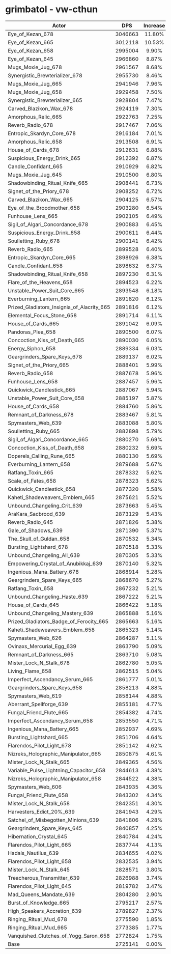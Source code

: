 # grimbatol - vw-cthun
| Actor | DPS | Increase |
|---|:---:|:---:|
|Eye_of_Kezan_678|3046663|11.80%|
|Eye_of_Kezan_665|3012118|10.53%|
|Eye_of_Kezan_658|2995004|9.90%|
|Eye_of_Kezan_645|2966860|8.87%|
|Mugs_Moxie_Jug_678|2961567|8.68%|
|Synergistic_Brewterializer_678|2955730|8.46%|
|Mugs_Moxie_Jug_665|2941946|7.96%|
|Mugs_Moxie_Jug_658|2929458|7.50%|
|Synergistic_Brewterializer_665|2928804|7.47%|
|Carved_Blazikon_Wax_678|2924119|7.30%|
|Amorphous_Relic_665|2922763|7.25%|
|Reverb_Radio_678|2917467|7.06%|
|Entropic_Skardyn_Core_678|2916184|7.01%|
|Amorphous_Relic_658|2913508|6.91%|
|House_of_Cards_678|2912631|6.88%|
|Suspicious_Energy_Drink_665|2912392|6.87%|
|Candle_Confidant_665|2910929|6.82%|
|Mugs_Moxie_Jug_645|2910500|6.80%|
|Shadowbinding_Ritual_Knife_665|2908441|6.73%|
|Signet_of_the_Priory_678|2908252|6.72%|
|Carved_Blazikon_Wax_665|2904125|6.57%|
|Eye_of_the_Broodmother_658|2903280|6.54%|
|Funhouse_Lens_665|2902105|6.49%|
|Sigil_of_Algari_Concordance_678|2900883|6.45%|
|Suspicious_Energy_Drink_658|2900611|6.44%|
|Soulletting_Ruby_678|2900141|6.42%|
|Reverb_Radio_665|2899528|6.40%|
|Entropic_Skardyn_Core_665|2898926|6.38%|
|Candle_Confidant_658|2898632|6.37%|
|Shadowbinding_Ritual_Knife_658|2897230|6.31%|
|Flare_of_the_Heavens_658|2894523|6.22%|
|Unstable_Power_Suit_Core_665|2893548|6.18%|
|Everburning_Lantern_665|2891820|6.12%|
|Prized_Gladiators_Insignia_of_Alacrity_665|2891816|6.12%|
|Elemental_Focus_Stone_658|2891714|6.11%|
|House_of_Cards_665|2891042|6.09%|
|Pandoras_Plea_658|2890500|6.07%|
|Concoction_Kiss_of_Death_665|2890030|6.05%|
|Energy_Siphon_658|2889334|6.03%|
|Geargrinders_Spare_Keys_678|2889137|6.02%|
|Signet_of_the_Priory_665|2888401|5.99%|
|Reverb_Radio_658|2887678|5.96%|
|Funhouse_Lens_658|2887457|5.96%|
|Quickwick_Candlestick_665|2887067|5.94%|
|Unstable_Power_Suit_Core_658|2885197|5.87%|
|House_of_Cards_658|2884760|5.86%|
|Remnant_of_Darkness_678|2883467|5.81%|
|Spymasters_Web_639|2883088|5.80%|
|Soulletting_Ruby_665|2882898|5.79%|
|Sigil_of_Algari_Concordance_665|2880270|5.69%|
|Concoction_Kiss_of_Death_658|2880232|5.69%|
|Doperels_Calling_Rune_665|2880130|5.69%|
|Everburning_Lantern_658|2879688|5.67%|
|Ratfang_Toxin_665|2878332|5.62%|
|Scale_of_Fates_658|2878323|5.62%|
|Quickwick_Candlestick_658|2877320|5.58%|
|Kaheti_Shadeweavers_Emblem_665|2875621|5.52%|
|Unbound_Changeling_Crit_639|2873663|5.45%|
|AraKara_Sacbrood_639|2873129|5.43%|
|Reverb_Radio_645|2871826|5.38%|
|Gale_of_Shadows_639|2871390|5.37%|
|The_Skull_of_Guldan_658|2870532|5.34%|
|Bursting_Lightshard_678|2870518|5.33%|
|Unbound_Changeling_All_639|2870305|5.33%|
|Empowering_Crystal_of_Anubikkaj_639|2870140|5.32%|
|Ingenious_Mana_Battery_678|2868914|5.28%|
|Geargrinders_Spare_Keys_665|2868670|5.27%|
|Ratfang_Toxin_658|2867232|5.21%|
|Unbound_Changeling_Haste_639|2867222|5.21%|
|House_of_Cards_645|2866422|5.18%|
|Unbound_Changeling_Mastery_639|2865888|5.16%|
|Prized_Gladiators_Badge_of_Ferocity_665|2865663|5.16%|
|Kaheti_Shadeweavers_Emblem_658|2865323|5.14%|
|Spymasters_Web_626|2864287|5.11%|
|Ovinaxs_Mercurial_Egg_639|2863790|5.09%|
|Remnant_of_Darkness_665|2863710|5.08%|
|Mister_Lock_N_Stalk_678|2862780|5.05%|
|Living_Flame_658|2862515|5.04%|
|Imperfect_Ascendancy_Serum_665|2861777|5.01%|
|Geargrinders_Spare_Keys_658|2858213|4.88%|
|Spymasters_Web_619|2858144|4.88%|
|Aberrant_Spellforge_639|2855181|4.77%|
|Fungal_Friend_Flute_665|2854382|4.74%|
|Imperfect_Ascendancy_Serum_658|2853550|4.71%|
|Ingenious_Mana_Battery_665|2852937|4.69%|
|Bursting_Lightshard_665|2851706|4.64%|
|Flarendos_Pilot_Light_678|2851142|4.62%|
|Nizreks_Holographic_Manipulator_665|2850875|4.61%|
|Mister_Lock_N_Stalk_665|2849365|4.56%|
|Variable_Pulse_Lightning_Capacitor_658|2844613|4.38%|
|Nizreks_Holographic_Manipulator_658|2844522|4.38%|
|Spymasters_Web_606|2843935|4.36%|
|Fungal_Friend_Flute_658|2843302|4.34%|
|Mister_Lock_N_Stalk_658|2842351|4.30%|
|Harvesters_Edict_20%_639|2841943|4.29%|
|Satchel_of_Misbegotten_Minions_639|2841806|4.28%|
|Geargrinders_Spare_Keys_645|2840857|4.25%|
|Hibernation_Crystal_645|2840784|4.24%|
|Flarendos_Pilot_Light_665|2837744|4.13%|
|Hadals_Nautilus_639|2834655|4.02%|
|Flarendos_Pilot_Light_658|2832535|3.94%|
|Mister_Lock_N_Stalk_645|2828571|3.80%|
|Treacherous_Transmitter_639|2826988|3.74%|
|Flarendos_Pilot_Light_645|2819782|3.47%|
|Mad_Queens_Mandate_639|2804280|2.90%|
|Burst_of_Knowledge_665|2795217|2.57%|
|High_Speakers_Accretion_639|2789827|2.37%|
|Ringing_Ritual_Mud_678|2775590|1.85%|
|Ringing_Ritual_Mud_665|2773385|1.77%|
|Vanquished_Clutches_of_Yogg_Saron_658|2772824|1.75%|
|Base|2725141|0.00%|
